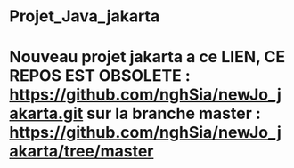 # Projet_Java_jakarta


# Nouveau projet jakarta a ce LIEN, CE REPOS EST OBSOLETE : https://github.com/nghSia/newJo_jakarta.git sur la branche master : https://github.com/nghSia/newJo_jakarta/tree/master
